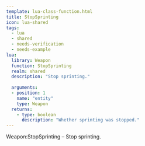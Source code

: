 ```yaml
---
template: lua-class-function.html
title: StopSprinting
icon: lua-shared
tags:
  - lua
  - shared
  - needs-verification
  - needs-example
lua:
  library: Weapon
  function: StopSprinting
  realm: shared
  description: "Stop sprinting."
  
  arguments:
  - position: 1
    name: "entity"
    type: Weapon
  returns:
    - type: boolean
      description: "Whether sprinting was stopped."
---
```


<div class="lua__search__keywords">
Weapon:StopSprinting &#x2013; Stop sprinting.
</div>
